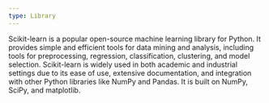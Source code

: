 ```yaml
---
type: Library
---
```


Scikit-learn is a popular open-source machine learning library for Python. It provides simple and efficient tools for data mining and analysis, including tools for preprocessing, regression, classification, clustering, and model selection. Scikit-learn is widely used in both academic and industrial settings due to its ease of use, extensive documentation, and integration with other Python libraries like NumPy and Pandas. It is built on NumPy, SciPy, and matplotlib.
